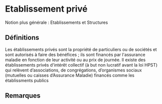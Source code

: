 # Etablissement privé 
<!-- SPDX-License-Identifier: MPL-2.0 -->

Notion plus générale : Etablissements et Structures

## Définitions

Les établissements privés sont la propriété de particuliers ou de sociétés et sont autorisés à faire des bénéfices ; ils sont financés par l'assurance maladie en fonction de leur activité ou au prix de journée. Il existe des établissements privés d'intérêt collectif (à but non lucratif avant la loi HPST) qui relèvent d’associations, de congrégations, d’organismes sociaux (mutuelles ou caisses d’Assurance Maladie) financés comme les établissments publics

## Remarques

